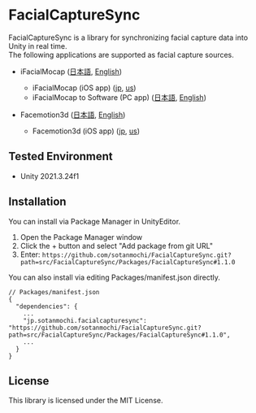 # FacialCaptureSync

FacialCaptureSync is a library for synchronizing facial capture data into Unity in real time.  
The following applications are supported as facial capture sources.

- iFacialMocap ([日本語](https://www.ifacialmocap.com/home/japanese/), [English](https://www.ifacialmocap.com/))
    - iFacialMocap (iOS app) ([jp](https://apps.apple.com/jp/app/ifacialmocap/id1489470545), [us](https://apps.apple.com/us/app/ifacialmocap/id1489470545)) 
    - iFacialMocap to Software (PC app) ([日本語](https://www.ifacialmocap.com/download/japanese/), [English](https://www.ifacialmocap.com/download/))

- Facemotion3d ([日本語](https://www.ifacialmocap.com/upgrade/%E6%97%A5%E6%9C%AC%E8%AA%9E/), [English](https://www.ifacialmocap.com/upgrade/))
    - Facemotion3d (iOS app) ([jp](https://apps.apple.com/jp/app/facemotion3d/id1507538005), [us](https://apps.apple.com/us/app/facemotion3d/id1507538005))

## Tested Environment
- Unity 2021.3.24f1

## Installation
You can install via Package Manager in UnityEditor.

1. Open the Package Manager window
2. Click the + button and select "Add package from git URL"
3. Enter: `https://github.com/sotanmochi/FacialCaptureSync.git?path=src/FacialCaptureSync/Packages/FacialCaptureSync#1.1.0`

You can also install via editing Packages/manifest.json directly.
```
// Packages/manifest.json
{
  "dependencies": {
    ...
    "jp.sotanmochi.facialcapturesync": "https://github.com/sotanmochi/FacialCaptureSync.git?path=src/FacialCaptureSync/Packages/FacialCaptureSync#1.1.0",
    ...
  }
}
```

## License
This library is licensed under the MIT License.
